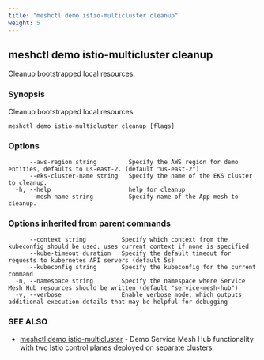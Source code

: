 ```yaml
---
title: "meshctl demo istio-multicluster cleanup"
weight: 5
---
```

## meshctl demo istio-multicluster cleanup

Cleanup bootstrapped local resources.

### Synopsis

Cleanup bootstrapped local resources.

```
meshctl demo istio-multicluster cleanup [flags]
```

### Options

```
      --aws-region string         Specify the AWS region for demo entities, defaults to us-east-2. (default "us-east-2")
      --eks-cluster-name string   Specify the name of the EKS cluster to cleanup.
  -h, --help                      help for cleanup
      --mesh-name string          Specify name of the App mesh to cleanup.
```

### Options inherited from parent commands

```
      --context string          Specify which context from the kubeconfig should be used; uses current context if none is specified
      --kube-timeout duration   Specify the default timeout for requests to kubernetes API servers (default 5s)
      --kubeconfig string       Specify the kubeconfig for the current command
  -n, --namespace string        Specify the namespace where Service Mesh Hub resources should be written (default "service-mesh-hub")
  -v, --verbose                 Enable verbose mode, which outputs additional execution details that may be helpful for debugging
```

### SEE ALSO

* [meshctl demo istio-multicluster](../meshctl_demo_istio-multicluster)	 - Demo Service Mesh Hub functionality with two Istio control planes deployed on separate clusters.

